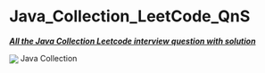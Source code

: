 # Java_Collection_LeetCode_QnS

<ins> ***All the Java Collection Leetcode interview question with solution*** </ins> 

<img src="https://static.wixstatic.com/media/4e14eb_aca803970e404af1becaf47f0ea491e0~mv2.jpg/v1/fill/w_740,h_423,al_c,lg_1,q_80,enc_auto/4e14eb_aca803970e404af1becaf47f0ea491e0~mv2.jpg" align="center"> Java Collection </img>
